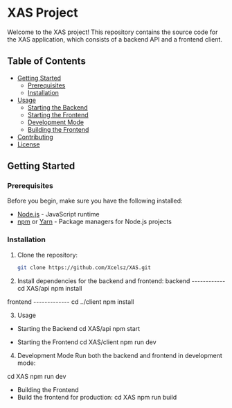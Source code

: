 # XAS Project

Welcome to the XAS project! This repository contains the source code for the XAS application, which consists of a backend API and a frontend client.

## Table of Contents

- [Getting Started](#getting-started)
  - [Prerequisites](#prerequisites)
  - [Installation](#installation)
- [Usage](#usage)
  - [Starting the Backend](#starting-the-backend)
  - [Starting the Frontend](#starting-the-frontend)
  - [Development Mode](#development-mode)
  - [Building the Frontend](#building-the-frontend)
- [Contributing](#contributing)
- [License](#license)

## Getting Started

### Prerequisites

Before you begin, make sure you have the following installed:

- [Node.js](https://nodejs.org/) - JavaScript runtime
- [npm](https://www.npmjs.com/) or [Yarn](https://yarnpkg.com/) - Package managers for Node.js projects

### Installation

1. Clone the repository:

   ```bash
   git clone https://github.com/Xcelsz/XAS.git


2. Install dependencies for the backend and frontend:
backend ------------
cd XAS/api
npm install

frontend -------------
cd ../client
npm install


3. Usage
- Starting the Backend
cd XAS/api
npm start

- Starting the Frontend
cd XAS/client
npm run dev


4. Development Mode
Run both the backend and frontend in development mode:

cd XAS
npm run dev

- Building the Frontend
- Build the frontend for production:
cd XAS
npm run build
